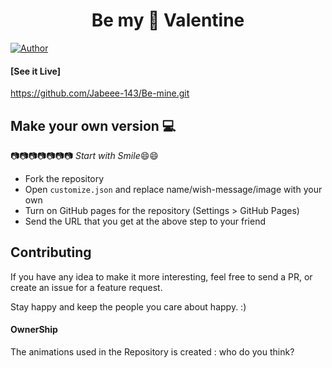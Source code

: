 <h1 align="center">
  Be my 💞 Valentine 
</h1>

[![Author](https://img.shields.io/badge/author-jabeee-cyan)](https://github.com/Jabeee-143/Be-mine)


#### [See it Live]
https://github.com/Jabeee-143/Be-mine.git

## Make your own version :computer:

:camera::camera::camera::camera::camera::camera::camera:
*Start with Smile*:smile::smile:

* Fork the repository
* Open `customize.json` and replace name/wish-message/image with your own
* Turn on GitHub pages for the repository (Settings > GitHub Pages)
* Send the URL that you get at the above step to your friend


## Contributing

If you have any idea to make it more interesting, feel free to send a PR, or create an issue for a feature request.

Stay happy and keep the people you care about happy. :)

#### OwnerShip
 The animations used in the Repository is created : who do you think?

